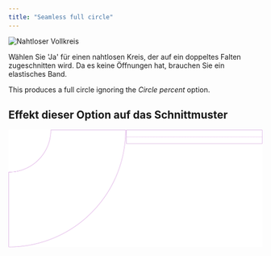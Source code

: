 ```yaml
---
title: "Seamless full circle"
---
```


![Nahtloser Vollkreis](seamlessfullcircle.svg)

Wählen Sie 'Ja' für einen nahtlosen Kreis, der auf ein doppeltes Falten zugeschnitten wird. Da es keine Öffnungen hat, brauchen Sie ein elastisches Band.

<Note>

This produces a full circle ignoring the _Circle percent_ option.

</Note>

## Effekt dieser Option auf das Schnittmuster

![Dieses Bild zeigt den Effekt dieser Option, indem es mehrere Varianten überlagert, die einen anderen Wert für diese Option haben](sandy_seamlessfullcircle_sample.svg "Effect of this option on the pattern")
